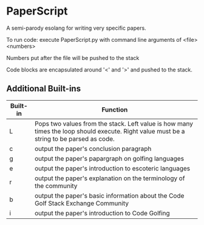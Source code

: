 # PaperScript
A semi-parody esolang for writing very specific papers.


To run code: execute PaperScript.py with command line arguments of \<file\> \<numbers\>

Numbers put after the file will be pushed to the stack

Code blocks are encapsulated around '<' and '>' and pushed to the stack.
  
  
## Additional Built-ins
  Built-in | Function
  -------- | --------
  L | Pops two values from the stack. Left value is how many times the loop should execute. Right value must be a string to be parsed as code.
  c | output the paper's conclusion paragraph
  g | output the paper's papargraph on golfing languages
  e | output the paper's introduction to escoteric languages
  r | output the paper's explanation on the terminology of the community
  b | output the paper's basic information about the Code Golf Stack Exchange Community
  i | output the paper's introduction to Code Golfing
